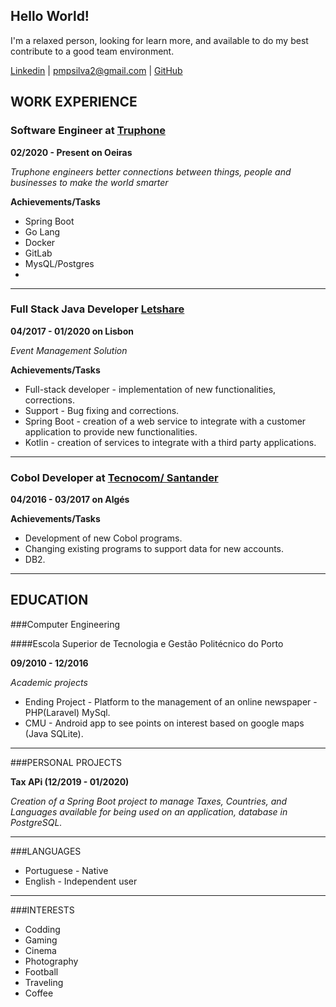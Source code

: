 ## Hello World!

I'm a relaxed person, looking for learn more, and available to do my best contribute to a good team environment. 

[Linkedin](https://www.linkedin.com/in/pmpsilva/) | [pmpsilva2@gmail.com](mailto:pmpsilva2@gmail.com) | [GitHub](https://github.com/pmpsilva) 

## WORK EXPERIENCE

### Software Engineer at [Truphone](https://www.truphone.com/)

**02/2020 - Present on Oeiras**

_Truphone engineers better connections between things, people and
businesses to make the world smarter_

**Achievements/Tasks**

- Spring Boot
- Go Lang 
- Docker
- GitLab
- MysQL/Postgres
- 
---

### Full Stack Java Developer [Letshare](https://www.letshare.com/)

**04/2017 - 01/2020 on Lisbon**

_Event Management Solution_

**Achievements/Tasks**

- Full-stack developer - implementation of new
functionalities, corrections. 
- Support - Bug fixing and corrections. 
- Spring Boot - creation of a web service to integrate with
a customer application to provide new functionalities. 
- Kotlin - creation of services to integrate with a
third party applications.

---

### Cobol Developer at [Tecnocom/ Santander](https://www.santander.pt/)

**04/2016 - 03/2017 on Algés**

**Achievements/Tasks**

- Development of new Cobol programs. 
- Changing existing programs to support data for new
  accounts. 
- DB2.

---

## EDUCATION

###Computer Engineering

####Escola Superior de Tecnologia e Gestão Politécnico do Porto

**09/2010 - 12/2016**

_Academic projects_

- Ending Project - Platform to the management of an online newspaper - PHP(Laravel) MySql.
- CMU - Android app to see points on interest based on google maps (Java SQLite).

---

###PERSONAL PROJECTS

**Tax APi (12/2019 - 01/2020)**

_Creation of a Spring Boot project to manage Taxes, Countries, and Languages available for being used on an application, database in PostgreSQL._

---

###LANGUAGES

- Portuguese - Native
- English - Independent user
---

###INTERESTS

- Codding 
- Gaming 
- Cinema 
- Photography
- Football 
- Traveling 
- Coffee
